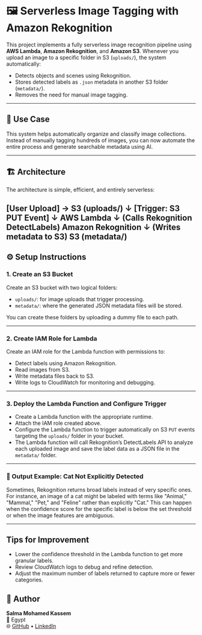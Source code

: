 # 🖼️ Serverless Image Tagging with Amazon Rekognition

This project implements a fully serverless image recognition pipeline using **AWS Lambda**, **Amazon Rekognition**, and **Amazon S3**. Whenever you upload an image to a specific folder in S3 (`uploads/`), the system automatically:

- Detects objects and scenes using Rekognition.
- Stores detected labels as `.json` metadata in another S3 folder (`metadata/`).
- Removes the need for manual image tagging.

---

## 📌 Use Case

This system helps automatically organize and classify image collections. Instead of manually tagging hundreds of images, you can now automate the entire process and generate searchable metadata using AI.

---

## 🏗️ Architecture

The architecture is simple, efficient, and entirely serverless:

[User Upload] → S3 (uploads/)
↓
[Trigger: S3 PUT Event]
↓
AWS Lambda
↓ (Calls Rekognition DetectLabels)
Amazon Rekognition
↓ (Writes metadata to S3)
S3 (metadata/)
---

## ⚙️ Setup Instructions

### 1. Create an S3 Bucket

Create an S3 bucket with two logical folders:

- `uploads/`: for image uploads that trigger processing.
- `metadata/`: where the generated JSON metadata files will be stored.

You can create these folders by uploading a dummy file to each path.

---

### 2. Create IAM Role for Lambda

Create an IAM role for the Lambda function with permissions to:

- Detect labels using Amazon Rekognition.
- Read images from S3.
- Write metadata files back to S3.
- Write logs to CloudWatch for monitoring and debugging.

---

### 3. Deploy the Lambda Function and Configure Trigger

- Create a Lambda function with the appropriate runtime.
- Attach the IAM role created above.
- Configure the Lambda function to trigger automatically on S3 `PUT` events targeting the `uploads/` folder in your bucket.
- The Lambda function will call Rekognition’s DetectLabels API to analyze each uploaded image and save the label data as a JSON file in the `metadata/` folder.

---

### 🐾 Output Example: Cat Not Explicitly Detected

Sometimes, Rekognition returns broad labels instead of very specific ones. For instance, an image of a cat might be labeled with terms like "Animal," "Mammal," "Pet," and "Feline" rather than explicitly "Cat." This can happen when the confidence score for the specific label is below the set threshold or when the image features are ambiguous.

---

## Tips for Improvement

- Lower the confidence threshold in the Lambda function to get more granular labels.
- Review CloudWatch logs to debug and refine detection.
- Adjust the maximum number of labels returned to capture more or fewer categories.

## 👤 Author

**Salma Mohamed Kassem**  
📍 Egypt  
🌐 [GitHub](https://github.com/Salma22C) • [LinkedIn](https://linkedin.com/in/salma-mohamed-kassem)

